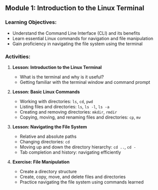 ## Module 1: Introduction to the Linux Terminal

### Learning Objectives:
- Understand the Command Line Interface (CLI) and its benefits
- Learn essential Linux commands for navigation and file manipulation
- Gain proficiency in navigating the file system using the terminal

### Activities:
1. **Lesson: Introduction to the Linux Terminal**
   - What is the terminal and why is it useful?
   - Getting familiar with the terminal window and command prompt
   
2. **Lesson: Basic Linux Commands**
   - Working with directories: `ls`, `cd`, `pwd`
   - Listing files and directories: `ls`, `ls -l`, `ls -a`
   - Creating and removing directories: `mkdir`, `rmdir`
   - Copying, moving, and renaming files and directories: `cp`, `mv`
   
3. **Lesson: Navigating the File System**
   - Relative and absolute paths
   - Changing directories: `cd`
   - Moving up and down the directory hierarchy: `cd ..`, `cd -`
   - Tab completion and history: navigating efficiently
   
4. **Exercise: File Manipulation**
   - Create a directory structure
   - Create, copy, move, and delete files and directories
   - Practice navigating the file system using commands learned
